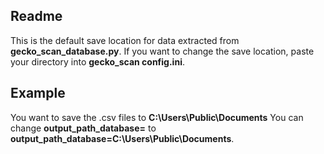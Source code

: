 ## Readme
This is the default save location for data extracted from **gecko_scan_database.py**. 
If you want to change the save location, paste your directory into **gecko_scan config.ini**.
## Example
You want to save the .csv files to **C:\Users\Public\Documents**
You can change **output_path_database=** 
to **output_path_database=C:\Users\Public\Documents**.